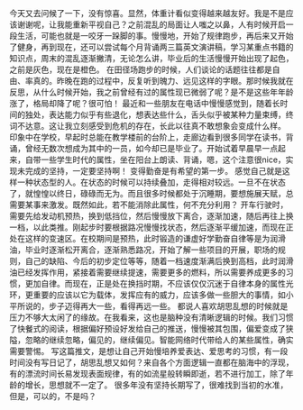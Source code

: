 今天又去问候了一下，没有惊喜。显然，体重计看似变得越来越友好。我是不是应该谢谢呢，让我能重新平视自己？之前混乱的局面让人嗤之以鼻，人有时候开启一段生活，可能也就是一咬牙一跺脚的事。慢慢地，开始了规律跑步，再后来又开始了健身，再到现在，还可以尝试每个月背诵两三篇英文演讲稿，学习某重点书籍的知识点，周末的混乱逐渐撇清，无论怎么讲，毕业后的生活慢慢开始出现了起色，之前是灰色，现在是橙色。
在田径场跑步的时候，人们谈论的话题往往都是自由、率真的。昨晚在跑的过程中，反复听到魄力、远见这样的字眼。那时候我就在反思，从什么时候开始，我之前曾经有过的属性现已微弱了呢？是不是这些年年龄涨了，格局却降了呢？很可怕！
最近和一些朋友在电话中慢慢感觉到，随着长时间的独处，表达能力似乎有些退化，想表达些什么，舌头似乎被某种力量束缚，终词不达意。这让我立刻感受到危机的存在，长此以往真不敢想象会变成什么样。
印象中在学校，早起时总能在教学楼前的台阶上，走廊边看到很多同学在读书，背诵，曾经无数次想成为其中的一员，如今却已是毕业了。开始试着早晨早一点起来，自带一些学生时代的属性，坐在阳台上朗读、背诵，嗯，这个注意很nice，实现未完成的坚持，一定要坚持啊！
变得勤奋是有希望的第一步。
感觉自己就是这样一种状态型的人。在状态的时候可以持续叠加，走得相对较远。一旦不在状态了，就惶惶以终日，碌碌而无为。而且很多时候都处于沉睡期，要想施展天赋，总需要某事来激发。既然如此，若不能消除此属性，何不充分利用？
开车行驶时，需要先给发动机预热，换到低挡位，然后慢慢放下离合，逐渐加速，随后再往上换一档，以此类推。刚起步时要根据路况慢慢找状态，然后逐渐平缓加速，而现在正处在这样的变速区。在校期间是预热，此时锻造的谦虚好学勤奋自律等是为润滑油，毕业时逐渐松开离合，逐渐熟悉路况，开始了解一些项目的开展，职场的规则，自己的缺陷、今后的初步定位等等，随着一档速度渐满后换到高档，此时润滑油已经发挥作用，紧接着需要继续提速，需要更多的燃料，所以需要养成更多的习惯，更加自律。而现在，正是处在换挡时期，不应该仅仅沉迷于自律本身的属性光环，更重要的应该以它为载体，发挥应有的威力，应该多做一些胆大的事情，如小平所说的，步子迈得再大一些，看得再远一些。
都说人喜欢胡思乱想的时候就是压力不够大太闲了的缘故。在我看来，这也是脑种没有清晰逻辑的时候。我们习惯了快餐式的阅读，根据偏好预设好发给自己的推送，慢慢被其包围，偏爱变成了狭隘，忽略的继续忽略，偏见的，继续偏见。智能网络时代带给人的某些属性，确实需要警惕。
写这篇推文，是想让自己开始慢培养爱表达、爱思考的习惯，有一段时间没有写日记了，胡思乱想又如何？来自各个方面逻辑一直都在脑海中的浮现，有的漂流时间长易发现表面规律，有的如流星般转瞬即逝，若不进行加工，除了年龄的增长，思想就不一定了。
很多年没有坚持长期写了，很难找到当初的水准，但是，可以的，不是吗？
